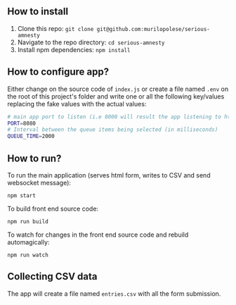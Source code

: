 ## How to install

1. Clone this repo: `git clone git@github.com:murilopolese/serious-amnesty`
2. Navigate to the repo directory: `cd serious-amnesty`
3. Install npm dependencies: `npm install`

## How to configure app?

Either change on the source code of `index.js` or create a file named `.env` on the root of this project's folder and write one or all the following key/values replacing the fake values with the actual values:

```bash
# main app port to listen (i.e 8000 will result the app listening to http://localhost:8000)
PORT=8080
# Interval between the queue items being selected (in milliseconds)
QUEUE_TIME=2000
```

## How to run?

To run the main application (serves html form, writes to CSV and send websocket message):

`npm start`

To build front end source code:

`npm run build`

To watch for changes in the front end source code and rebuild automagically:

`npm run watch`


## Collecting CSV data

The app will create a file named `entries.csv` with all the form submission.
